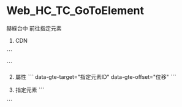 # Web_HC_TC_GoToElement
赫綵台中 前往指定元素

1. CDN

ˋˋˋ
<script scr="https://qaz852tgb963.github.io/Web_HC_TC_GoToElement/goToElement.js"></script>
ˋˋˋ

2. 屬性
ˋˋˋ
data-gte-target="指定元素ID"
data-gte-offset="位移"
ˋˋˋ

3. 指定元素
ˋˋˋ
<div id="指定元素ID"></div>
ˋˋˋ
